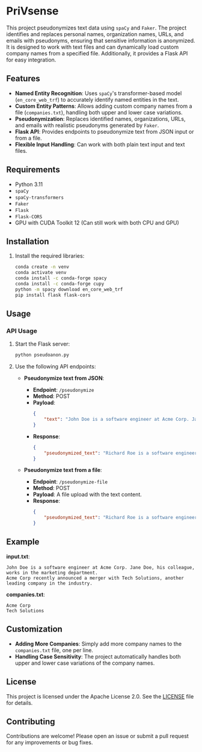 
# PriVsense

This project pseudonymizes text data using `spaCy` and `Faker`. The project identifies and replaces personal names, organization names, URLs, and emails with pseudonyms, ensuring that sensitive information is anonymized. It is designed to work with text files and can dynamically load custom company names from a specified file. Additionally, it provides a Flask API for easy integration.

## Features

- **Named Entity Recognition**: Uses `spaCy`'s transformer-based model (`en_core_web_trf`) to accurately identify named entities in the text.
- **Custom Entity Patterns**: Allows adding custom company names from a file (`companies.txt`), handling both upper and lower case variations.
- **Pseudonymization**: Replaces identified names, organizations, URLs, and emails with realistic pseudonyms generated by `Faker`.
- **Flask API**: Provides endpoints to pseudonymize text from JSON input or from a file.
- **Flexible Input Handling**: Can work with both plain text input and text files.

## Requirements

- Python 3.11
- `spaCy`
- `spaCy-transformers`
- `Faker`
- `Flask`
- `Flask-CORS`
- GPU with CUDA Toolkit 12 (Can still work with both CPU and GPU)

## Installation

1. Install the required libraries:
    ```sh
    conda create -n venv
    conda activate venv
    conda install -c conda-forge spacy
    conda install -c conda-forge cupy
    python -m spacy download en_core_web_trf
    pip install flask flask-cors
    ```

## Usage

### API Usage

1. Start the Flask server:
    ```sh
    python pseudoanon.py
    ```

2. Use the following API endpoints:

    - **Pseudonymize text from JSON**:
        - **Endpoint**: `/pseudonymize`
        - **Method**: POST
        - **Payload**:
          ```json
          {
              "text": "John Doe is a software engineer at Acme Corp. Jane Doe, his colleague, works in the marketing department."
          }
          ```
        - **Response**:
          ```json
          {
              "pseudonymized_text": "Richard Roe is a software engineer at Dynamic Solutions. Elizabeth Smith, his colleague, works in the marketing department."
          }
          ```

    - **Pseudonymize text from a file**:
        - **Endpoint**: `/pseudonymize-file`
        - **Method**: POST
        - **Payload**: A file upload with the text content.
        - **Response**:
          ```json
          {
              "pseudonymized_text": "Richard Roe is a software engineer at Dynamic Solutions. Elizabeth Smith, his colleague, works in the marketing department."
          }
          ```

## Example

**input.txt**:
```
John Doe is a software engineer at Acme Corp. Jane Doe, his colleague, works in the marketing department.
Acme Corp recently announced a merger with Tech Solutions, another leading company in the industry.
```

**companies.txt**:
```
Acme Corp
Tech Solutions
```

## Customization

- **Adding More Companies**: Simply add more company names to the `companies.txt` file, one per line.
- **Handling Case Sensitivity**: The project automatically handles both upper and lower case variations of the company names.

## License

This project is licensed under the Apache License 2.0. See the [LICENSE](LICENSE) file for details.

## Contributing

Contributions are welcome! Please open an issue or submit a pull request for any improvements or bug fixes.
